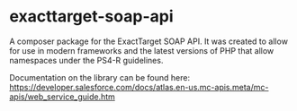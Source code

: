 # exacttarget-soap-api

A composer package for the ExactTarget SOAP API. It was created to allow for use in modern frameworks and the latest versions of PHP that allow namespaces under the PS4-R guidelines.

Documentation on the library can be found here: https://developer.salesforce.com/docs/atlas.en-us.mc-apis.meta/mc-apis/web_service_guide.htm 
